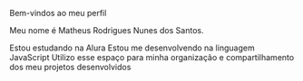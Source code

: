 Bem-vindos ao meu perfil

Meu nome é Matheus Rodrigues Nunes dos Santos.

Estou estudando na Alura
Estou me desenvolvendo na linguagem JavaScript
Utilizo esse espaço para minha organização e compartilhamento dos meu projetos desenvolvidos

